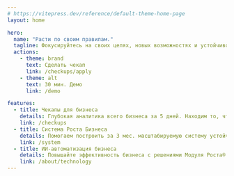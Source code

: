 ```yaml
---
# https://vitepress.dev/reference/default-theme-home-page
layout: home

hero:
  name: "Расти по своим правилам."
  tagline: Фокусируйтесь на своих целях, новых возможностях и устойчивом росте без контроля вместе с Модулем Роста®
  actions:
    - theme: brand
      text: Сделать чекап
      link: /checkups/apply
    - theme: alt
      text: 30 мин. Демо
      link: /demo

features:
  - title: Чекапы для бизнеса
    details: Глубокая аналитика всего бизнеса за 5 дней. Находим то, что другие упускают.
    link: /checkups
  - title: Система Роста Бизнеса
    details: Помогаем построить за 3 мес. масштабируемую систему устойчивого роста бизнеса.
    link: /system
  - title: ИИ-автоматизация бизнеса
    details: Повышайте эффективность бизнеса с решениями Модуля Роста®
    link: /about/technology
---
```


